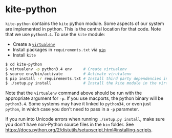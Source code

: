 kite-python
===========

`kite-python` contains the `kite` python module. Some aspects of our system are implemented in python. This is the central location for that code. Note that we use `python3.4`. To use the `kite` module:

- Create a [`virtualenv`](http://docs.python-guide.org/en/latest/dev/virtualenvs/)
- Install packages in `requirements.txt` via [`pip`](https://pip.pypa.io/en/stable/)
- Install `kite`

```sh
$ cd kite-python
$ virtualenv -p python3.4 env     # Create virtualenv
$ source env/bin/activate         # Activate virutalenv
$ pip install -r requirements.txt # Install third party dependencies in the virtualenv
$ ./setup.py install              # Install the kite module in the virtualenv (use setup.py develop for changes to take immediate effect) 
```

Note that the `virtualenv` command above should be run with the appropriate argument for `-p`. If you use macports, the python binary will be `python3.4`. Some systems may have it linked to `python34`, or even just `python`, in which case you don't need to pass in a `-p` parameter.

If you run into Unicode errors when running `./setup.py install`, make sure you don't have non-Python source files in the `bin` folder. See https://docs.python.org/2/distutils/setupscript.html#installing-scripts.
